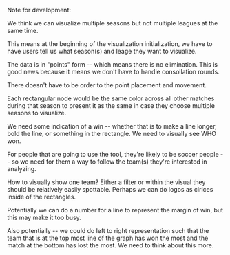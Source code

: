 Note for development:

We think we can visualize multiple seasons but not multiple leagues at the same time.

This means at the beginning of the visualization initialization, we have to have users tell us what season(s) and leage they want to visualize.

The data is in "points" form -- which means there is no elimination. This is good news because it means we don't have to handle consollation rounds.

There doesn't have to be order to the point placement and movement.

Each rectangular node would be the same color across all other matches during that season to present it as the same in case they choose multiple seasons to visualize.

We need some indication of a win -- whether that is to make a line longer, bold the line, or something in the rectangle. We need to visually see WHO won.

For people that are going to use the tool, they're likely to be soccer people -- so we need for them a way to follow the team(s) they're interested in analyzing.

How to visually show one team? Either a filter or within the visual they should be relatively easily spottable. Perhaps we can do logos as cirlces inside of the rectangles.

Potentially we can do a number for a line to represent the margin of win, but this may make it too busy.

Also potentially -- we could do left to right representation such that the team that is at the top most line of the graph has won the most and the match at the bottom has lost
the most. We need to think about this more.
